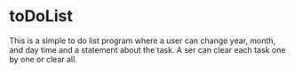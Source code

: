 # toDoList

This is a simple to do list program where a user can change year, month, and day time
and a statement about the task. A ser can clear each task one by one or clear all.
